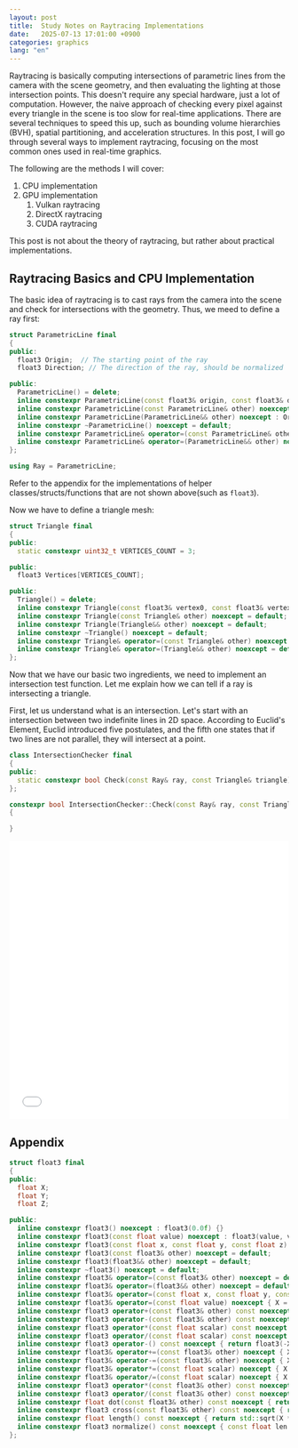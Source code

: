 ```yaml
---
layout: post
title:  Study Notes on Raytracing Implementations
date:   2025-07-13 17:01:00 +0900
categories: graphics
lang: "en"
---
```


Raytracing is basically computing intersections of parametric lines from the camera with the scene geometry, and then evaluating the lighting at those intersection points. This doesn't require any special hardware, just a lot of computation. However, the naive approach of checking every pixel against every triangle in the scene is too slow for real-time applications. There are several techniques to speed this up, such as bounding volume hierarchies (BVH), spatial partitioning, and acceleration structures. In this post, I will go through several ways to implement raytracing, focusing on the most common ones used in real-time graphics.

The following are the methods I will cover:

1. CPU implementation
2. GPU implementation
   1. Vulkan raytracing
   2. DirectX raytracing
   3. CUDA raytracing

This post is not about the theory of raytracing, but rather about practical implementations.

## Raytracing Basics and CPU Implementation

The basic idea of raytracing is to cast rays from the camera into the scene and check for intersections with the geometry. Thus, we meed to define a ray first:

```cpp
struct ParametricLine final
{
public:
  float3 Origin;  // The starting point of the ray
  float3 Direction; // The direction of the ray, should be normalized

public:
  ParametricLine() = delete;
  inline constexpr ParametricLine(const float3& origin, const float3& direction) noexcept : Origin(origin), Direction(direction.normalize()) {}
  inline constexpr ParametricLine(const ParametricLine& other) noexcept : Origin(other.Origin), Direction(other.Direction) {}
  inline constexpr ParametricLine(ParametricLine&& other) noexcept : Origin(std::move(other.Origin)), Direction(std::move(other.Direction)) {}
  inline constexpr ~ParametricLine() noexcept = default;
  inline constexpr ParametricLine& operator=(const ParametricLine& other) noexcept { if (this != &other) { Origin = other.Origin; Direction = other.Direction; } return *this; }
  inline constexpr ParametricLine& operator=(ParametricLine&& other) noexcept { if (this != &other) { Origin = std::move(other.Origin); Direction = std::move(other.Direction); } return *this; }
};

using Ray = ParametricLine;
```

Refer to the appendix for the implementations of helper classes/structs/functions that are not shown above(such as `float3`).

Now we have to define a triangle mesh:

```cpp
struct Triangle final
{
public:
  static constexpr uint32_t VERTICES_COUNT = 3;

public:
  float3 Vertices[VERTICES_COUNT];

public:
  Triangle() = delete;
  inline constexpr Triangle(const float3& vertex0, const float3& vertex1, const float3& vertex2) noexcept: Vertices{vertex0, vertex1, vertex2} {}
  inline constexpr Triangle(const Triangle& other) noexcept = default;
  inline constexpr Triangle(Triangle&& other) noexcept = default;
  inline constexpr ~Triangle() noexcept = default;
  inline constexpr Triangle& operator=(const Triangle& other) noexcept = default;
  inline constexpr Triangle& operator=(Triangle&& other) noexcept = default;
};
```

Now that we have our basic two ingredients, we need to implement an intersection test function. Let me explain how we can tell if a ray is intersecting a triangle.

First, let us understand what is an intersection. Let's start with an intersection between two indefinite lines in 2D space. According to Euclid's Element, Euclid introduced five postulates, and the fifth one states that if two lines are not parallel, they will intersect at a point.

```cpp
class IntersectionChecker final
{
public:
  static constexpr bool Check(const Ray& ray, const Triangle& triangle) noexcept;
};

constexpr bool IntersectionChecker::Check(const Ray& ray, const Triangle& triangle) noexcept
{

}
```

<iframe src="/assets/code/raytracing/main.html" width="100%" height="500px" frameborder="0"></iframe>

## Appendix

```cpp
struct float3 final
{
public:
  float X;
  float Y;
  float Z;

public:
  inline constexpr float3() noexcept : float3(0.0f) {}
  inline constexpr float3(const float value) noexcept : float3(value, value, value) {}
  inline constexpr float3(const float x, const float y, const float z) noexcept : X(x), Y(y), Z(z) {}
  inline constexpr float3(const float3& other) noexcept = default;
  inline constexpr float3(float3&& other) noexcept = default;
  inline constexpr ~float3() noexcept = default;
  inline constexpr float3& operator=(const float3& other) noexcept = default;
  inline constexpr float3& operator=(float3&& other) noexcept = default;
  inline constexpr float3& operator=(const float x, const float y, const float z) noexcept { X = x; Y = y; Z = z; return *this; }
  inline constexpr float3& operator=(const float value) noexcept { X = value; Y = value; Z = value; return *this; }
  inline constexpr float3 operator+(const float3& other) const noexcept { return float3(X + other.X, Y + other.Y, Z + other.Z); }
  inline constexpr float3 operator-(const float3& other) const noexcept { return float3(X - other.X, Y - other.Y, Z - other.Z); }
  inline constexpr float3 operator*(const float scalar) const noexcept { return float3(X * scalar, Y * scalar, Z * scalar); }
  inline constexpr float3 operator/(const float scalar) const noexcept { return float3(X / scalar, Y / scalar, Z / scalar); }
  inline constexpr float3 operator-() const noexcept { return float3(-X, -Y, -Z); }
  inline constexpr float3& operator+=(const float3& other) noexcept { X += other.X; Y += other.Y; Z += other.Z; return *this; }
  inline constexpr float3& operator-=(const float3& other) noexcept { X -= other.X; Y -= other.Y; Z -= other.Z; return *this; }
  inline constexpr float3& operator*=(const float scalar) noexcept { X *= scalar; Y *= scalar; Z *= scalar; return *this; }
  inline constexpr float3& operator/=(const float scalar) noexcept { X /= scalar; Y /= scalar; Z /= scalar; return *this; }
  inline constexpr float3 operator*(const float3& other) const noexcept { return float3(X * other.X, Y * other.Y, Z * other.Z); }
  inline constexpr float3 operator/(const float3& other) const noexcept { return float3(X / other.X, Y / other.Y, Z / other.Z); }
  inline constexpr float dot(const float3& other) const noexcept { return X * other.X + Y * other.Y + Z * other.Z; }
  inline constexpr float3 cross(const float3& other) const noexcept { return float3( Y * other.Z - Z * other.Y, Z * other.X - X * other.Z, X * other.Y - Y * other.X); }
  inline constexpr float length() const noexcept { return std::sqrt(X * X + Y * Y + Z * Z); }
  inline constexpr float3 normalize() const noexcept { const float len = length(); return float3(X / len, Y / len, Z / len); }
};
```
